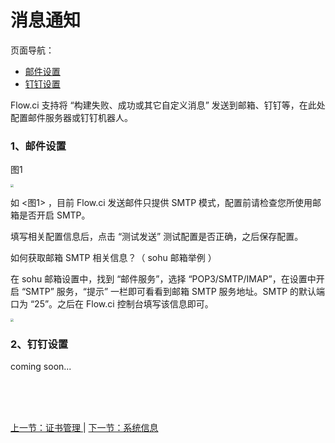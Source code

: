 # 消息通知

页面导航：

- [ 邮件设置 ](#msg_mail)
- [ 钉钉设置 ](#msg_dingding)

Flow.ci 支持将 “构建失败、成功或其它自定义消息” 发送到邮箱、钉钉等，在此处配置邮件服务器或钉钉机器人。

### <a name="msg_mail">1、邮件设置</a>

图1

<img src="https://images-cdn.shimo.im/zUUwdX9Xu4cABFde/msg_mail.jpg" style="zoom:30%">

如 <图1> ，目前 Flow.ci 发送邮件只提供 SMTP 模式，配置前请检查您所使用邮箱是否开启 SMTP。

填写相关配置信息后，点击 “测试发送” 测试配置是否正确，之后保存配置。

如何获取邮箱 SMTP 相关信息？（ sohu 邮箱举例 ）

在 sohu 邮箱设置中，找到 “邮件服务”，选择 “POP3/SMTP/IMAP”，在设置中开启 “SMTP” 服务，“提示” 一栏即可看看到邮箱 SMTP 服务地址。SMTP 的默认端口为 “25”。之后在 Flow.ci 控制台填写该信息即可。

<img src="https://images-cdn.shimo.im/J5lWUzOe3SYDcnJA/sohu_smtp.jpg" style="zoom:30%">

### <a name="msg_dingding">2、钉钉设置</a>

coming soon...

<br/><br/><br/>

<div id="bom">
<a href="./admin_credentials.md">上一节：证书管理 </a> |
<a href="./admin_system_info.md">下一节：系统信息 </a>
</div>

<link rel="stylesheet" rev="stylesheet" href="flow.css" type="text/css"/> 

